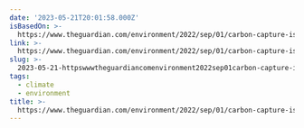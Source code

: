 ```yaml
---
date: '2023-05-21T20:01:58.000Z'
isBasedOn: >-
  https://www.theguardian.com/environment/2022/sep/01/carbon-capture-is-not-a-solution-to-net-zero-emissions-plans-report-says
link: >-
  https://www.theguardian.com/environment/2022/sep/01/carbon-capture-is-not-a-solution-to-net-zero-emissions-plans-report-says
slug: >-
  2023-05-21-httpswwwtheguardiancomenvironment2022sep01carbon-capture-is-not-a-solution-to-net-zero-emissions-plans-report-says
tags:
  - climate
  - environment
title: >-
  https://www.theguardian.com/environment/2022/sep/01/carbon-capture-is-not-a-solution-to-net-zero-emissions-plans-report-says
---
```


